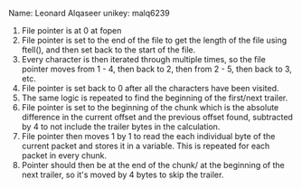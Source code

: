 Name: Leonard Alqaseer
unikey: malq6239 

1. File pointer is at 0 at fopen
2. File pointer is set to the end of the file to get the length of the file using ftell(), and then set back to the start of the file. 
3. Every character is then iterated through multiple times, so the file pointer moves from 1 - 4, then back to 2, then from 2 - 5, then back to 3, etc. 
4. File pointer is set back to 0 after all the characters have been visited. 
5. The same logic is repeated to find the beginning of the first/next trailer. 
6. File pointer is set to the beginning of the chunk which is the absolute difference in the current offset and the previous offset found, subtracted by 4 to not include the trailer bytes in the calculation. 
7. File pointer then moves 1 by 1 to read the each individual byte of the current packet and stores it in a variable. This is repeated for each packet in every chunk. 
8. Pointer should then be at the end of the chunk/ at the beginning of the next trailer, so it's moved by 4 bytes to skip the trailer. 

